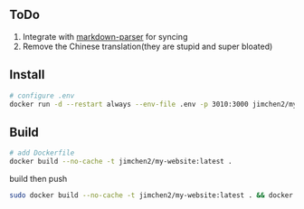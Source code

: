 ## ToDo

1. Integrate with [markdown-parser](https://github.com/jimchen2/markdown-parser) for syncing
2. Remove the Chinese translation(they are stupid and super bloated)

## Install

```sh
# configure .env
docker run -d --restart always --env-file .env -p 3010:3000 jimchen2/my-website:latest
```

## Build

```sh
# add Dockerfile
docker build --no-cache -t jimchen2/my-website:latest .
```

build then push
```sh
sudo docker build --no-cache -t jimchen2/my-website:latest . && docker push jimchen2/my-website:latest
```
